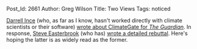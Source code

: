 Post_Id: 2661
Author: Greg Wilson
Title: Two Views
Tags: noticed

<p><a href="http://mcs.open.ac.uk/dci2/">Darrell Ince</a> (who, as far as I know, hasn't worked directly with climate scientists or their software) <a href="http://www.guardian.co.uk/technology/2010/feb/05/science-climate-emails-code-release">wrote about ClimateGate for <em>The Guardian</em></a>. In response, <a href="http://www.cs.utoronto.ca/~sme">Steve Easterbrook</a> (who has) <a href="http://www.easterbrook.ca/steve/?p=1388">wrote a detailed rebuttal</a>. Here's hoping the latter is as widely read as the former.</p>
